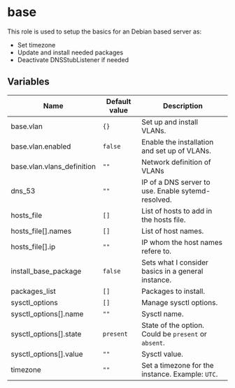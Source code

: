 
# base

This role is used to setup the basics for an Debian based server as:

- Set timezone
- Update and install needed packages
- Deactivate DNSStubListener if needed

## Variables

Name | Default value | Description
-- | -- | --
base.vlan | `{}` | Set up and install VLANs.
base.vlan.enabled | `false` | Enable the installation and set up of VLANs.
base.vlan.vlans_definition | `""` | Network definition of VLANs
dns_53 | `""` | IP of a DNS server to use. Enable sytemd-resolved.
hosts_file | `[]` | List of hosts to add in the hosts file.
hosts_file[].names | `[]` | List of host names.
hosts_file[].ip | `""` | IP whom the host names refere to.
install_base_package | `false` | Sets what I consider basics in a general instance.
packages_list | `[]` | Packages to install.
sysctl_options | `[]` | Manage sysctl options.
sysctl_options[].name | `""` | Sysctl name.
sysctl_options[].state | `present` | State of the option. Could be `present` or `absent`.
sysctl_options[].value | `""` | Sysctl value.
timezone | `""` | Set a timezone for the instance. Example: `UTC`.
